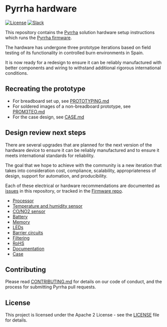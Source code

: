 # Pyrrha hardware

[![License](https://img.shields.io/badge/License-Apache2-blue.svg)](https://www.apache.org/licenses/LICENSE-2.0) [![Slack](https://img.shields.io/static/v1?label=Slack&message=%23prometeo-pyrrha&color=blue)](https://callforcode.org/slack)

This repository contains the [Pyrrha](https://github.com/Pyrrha-Platform/Pyrrha) solution hardware setup instructions which runs the [Pyrrha firmware](https://github.com/Pyrrha-Platform/Pyrrha-Firmware).

The hardware has undergone three prototype iterations based on field testing of its functionality in controlled burn environments in Spain.

It is now ready for a redesign to ensure it can be reliably manufactured with better components and wiring to withstand additional rigorous international conditions.

## Recreating the prototype

- For breadboard set up, see [PROTOTYPING.md](PROTOTYPING.md)
- For soldered images of a non-breadboard prototype, see [PROM3TEO.md](PROM3TEO.md)
- For the case design, see [CASE.md](CASE.md)

## Design review next steps

There are several upgrades that are planned for the next version of the hardware device to ensure it can be reliably manufactured and to ensure it meets international standards for reliability.

The goal that we hope to achieve with the community is a new iteration that takes into consideration cost, compliance, scalability, appropriateness of design, support for automation, and producibility.

Each of these electrical or hardware recommendations are documented as [issues](https://github.com/Pyrrha-Platform/Pyrrha-Hardware/issues) in this repository, or tracked in the [Firmware repo](https://github.com/Pyrrha-Platform/Pyrrha-Firmware).

- [Processor](https://github.com/Pyrrha-Platform/Pyrrha-Hardware/issues/3)
- [Temperature and humidity sensor](https://github.com/Pyrrha-Platform/Pyrrha-Hardware/issues/4)
- [CO/NO2 sensor](https://github.com/Pyrrha-Platform/Pyrrha-Hardware/issues/5)
- [Battery](https://github.com/Pyrrha-Platform/Pyrrha-Hardware/issues/6)
- [Memory](https://github.com/Pyrrha-Platform/Pyrrha-Hardware/issues/7)
- [LEDs](https://github.com/Pyrrha-Platform/Pyrrha-Hardware/issues/8)
- [Barrier circuits](https://github.com/Pyrrha-Platform/Pyrrha-Hardware/issues/9)
- [Filtering](https://github.com/Pyrrha-Platform/Pyrrha-Hardware/issues/10)
- [RoHS](https://github.com/Pyrrha-Platform/Pyrrha-Hardware/issues/11)
- [Documentation](https://github.com/Pyrrha-Platform/Pyrrha-Hardware/issues/12)
- [Case](https://github.com/Pyrrha-Platform/Pyrrha-Hardware/issues/2)

## Contributing

Please read [CONTRIBUTING.md](CONTRIBUTING.md) for details on our code of conduct, and the process for submitting Pyrrha pull requests.

## License

This project is licensed under the Apache 2 License - see the [LICENSE](LICENSE) file for details.
